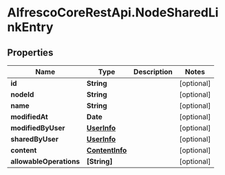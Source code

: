 # AlfrescoCoreRestApi.NodeSharedLinkEntry

## Properties
Name | Type | Description | Notes
------------ | ------------- | ------------- | -------------
**id** | **String** |  | [optional] 
**nodeId** | **String** |  | [optional] 
**name** | **String** |  | [optional] 
**modifiedAt** | **Date** |  | [optional] 
**modifiedByUser** | [**UserInfo**](UserInfo.md) |  | [optional] 
**sharedByUser** | [**UserInfo**](UserInfo.md) |  | [optional] 
**content** | [**ContentInfo**](ContentInfo.md) |  | [optional] 
**allowableOperations** | **[String]** |  | [optional] 


